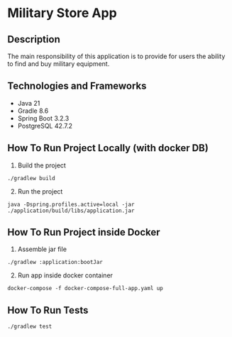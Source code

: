 # Military Store App

## Description
The main responsibility of this application is to provide for users the ability to find and buy military equipment.

## Technologies and Frameworks
- Java 21
- Gradle 8.6
- Spring Boot 3.2.3
- PostgreSQL 42.7.2

## How To Run Project Locally (with docker DB)
1. Build the project
```shell
./gradlew build
```

2. Run the project
```shell
java -Dspring.profiles.active=local -jar ./application/build/libs/application.jar
```

## How To Run Project inside Docker
1. Assemble jar file
```shell
./gradlew :application:bootJar
```

2. Run app inside docker container
```shell
docker-compose -f docker-compose-full-app.yaml up
```

## How To Run Tests
```shell
./gradlew test
```
